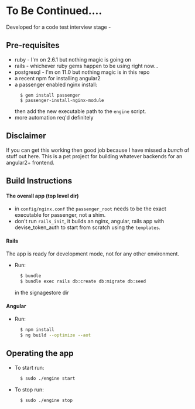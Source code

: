 # To Be Continued....
Developed for a code test interview stage - 
## Pre-requisites
- ruby - I'm on 2.6.1 but nothing magic is going on
- rails - whichever ruby gems happen to be using right now...
- postgresql - I'm on 11.0 but nothing magic is in this repo
- a recent npm for installing angular2
- a passenger enabled nginx install:
  ```
    $ gem install passenger
    $ passenger-install-nginx-module
  ```
  then add the new executable path to the `engine` script.
- more automation req'd definitely

## Disclaimer
If you can get this working then good job because I have missed a _bunch_ of stuff out here.
This is a pet project for building whatever backends for an angular2+ frontend.

## Build Instructions

#### The overall app (top level dir)
- in `config/nginx.conf` the `passenger_root` needs to be the exact executable for passenger, not a shim.
- don't run `rails_init`, it builds an nginx, angular, rails app with devise_token_auth to start from scratch
  using the `templates`.
#### Rails
The app is ready for development mode, not for any other environment.
- Run:
  ```bash
    $ bundle
    $ bundle exec rails db:create db:migrate db:seed
  ```
  in the signagestore dir
#### Angular
- Run:
  ```bash
    $ npm install
    $ ng build --optimize --aot
  ```

## Operating the app
- To start run:
  ```bash
    $ sudo ./engine start
  ```
- To stop run:
  ```bash
    $ sudo ./engine stop
  ```
